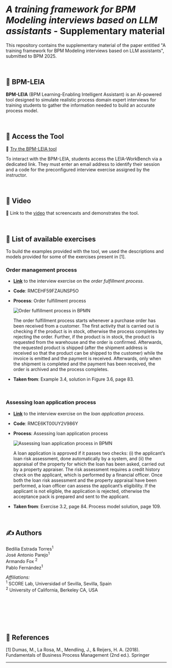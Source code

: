 # *A training framework for BPM Modeling interviews based on LLM assistants* - Supplementary material

This repository contains the supplementary material of the paper entitled "A training framework for BPM Modeling interviews based on LLM assistants", submitted to BPM 2025. 

<br>

## 🤖  **BPM-LEIA** 
**BPM-LEIA** (BPM Learning-Enabling Intelligent Assistant) is an AI-powered tool designed to simulate realistic process domain expert interviews for training students to gather the information needed to build an accurate process model.

<br>

## 🚀 Access the Tool  
🔗 [Try the BPM-LEIA tool](https://bit.ly/leia3)

To interact with the BPM-LEIA, students access the LEIA-WorkBench via a dedicated link. They must enter an email address to identify their session and a code for the preconfigured interview exercise assigned by the instructor.

<br>

## 🎥 Video
🔗 Link to the [video](https://bit.ly/leia3) that screencasts and demonstrates the tool. 

<br>


## 📝 List of available exercises
To build the examples provided with the tool, we used the descriptions and models provided for some of the exercises present in [1].

### Order management process

* **[Link](https://leia-workbench-front-v3-a393ff9e36a2.herokuapp.com/?email=_test_bd&code=RMCEHF59FZAUNSP5O)** to the interview exercise on the _order fulfillment process_. 
* **Code**: RMCEHF59FZAUNSP5O
* **Process**: Order fulfillment process

    ![Order fulfillment process in BPMN](https://github.com/leia-org/paper-demo-bpm25/process-exercises/order-fulfillment/order-fulfillment-process-model.png)

    The order fulfillment process starts whenever a purchase order has been received from a customer. The first activity that is carried out is checking if the product is in stock, otherwise the process completes by rejecting the order. Further, if the product is in stock, the product is requested from the warehouse and the order is  confirmed. Afterwards, the requested product is shipped (after the shipment address is received so that the product can be shipped to the customer) while the invoice is emitted and the payment is received. Afterwards, only when the shipment is completed and the payment has been received, the order is archived and the process completes.

* **Taken from**: Example 3.4, solution in Figure 3.6, page 83.

<br>

### Assessing loan application process

* **[Link](https://leia-workbench-front-v3-a393ff9e36a2.herokuapp.com/?email=_test_bd&code=RMCE6KT00UY2V986Y)** to the interview exercise on the _loan application process_. 
* **Code**: RMCE6KT00UY2V986Y
* **Process**: Assessing loan application process

    ![Assessing loan application process in BPMN](https://github.com/leia-org/paper-demo-bpm25/process-exercises/assessing-loan-application/assessing-loan-application-process-model.png)

    A loan application is approved if it passes two checks: (i) the applicant’s loan risk assessment, done automatically by a system, and (ii) the appraisal of the property for which the loan has been asked, carried out by a property appraiser. The risk assessment requires a credit history check on the applicant, which is performed by a financial officer. Once both the loan risk assessment and the property appraisal have been performed, a loan officer can assess the applicant’s eligibility. If the applicant is not eligible, the application is rejected, otherwise the acceptance pack is prepared and sent to the applicant.

* **Taken from**: Exercise 3.2, page 84. Process model solution, page 109.

<br>

## ✍️ Authors 
Bedilia Estrada Torres<sup>1</sup>
<br>José Antonio Parejo<sup>1</sup>
<br>Armando Fox <sup>2</sup>
<br>Pablo Fernández<sup>1</sup>

_Affiliations:_
<br><sup>1</sup> SCORE Lab, Universidad of Sevilla, Sevilla, Spain
<br><sup>2</sup> University of California, Berkeley CA, USA






<br><br><br><br><br>

## 📖 References

[1] Dumas, M., La Rosa, M., Mendling, J., & Reijers, H. A. (2018). Fundamentals of Business Process Management (2nd ed.). Springer


<hr>
